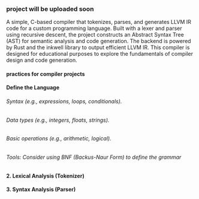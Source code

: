 ### project will be uploaded soon

A simple, C-based compiler that tokenizes, parses, and generates LLVM IR code for a custom programming language. Built with a lexer and parser using recursive descent, the project constructs an Abstract Syntax Tree (AST) for semantic analysis and code generation. The backend is powered by Rust and the inkwell library to output efficient LLVM IR. This compiler is designed for educational purposes to explore the fundamentals of compiler design and code generation.

#### practices for compiler projects

#### Define the Language
###### Syntax (e.g., expressions, loops, conditionals).

###### Data types (e.g., integers, floats, strings).

###### Basic operations (e.g., arithmetic, logical).

###### Tools: Consider using BNF (Backus-Naur Form) to define the grammar

#### 2. Lexical Analysis (Tokenizer)

#### 3. Syntax Analysis (Parser)
